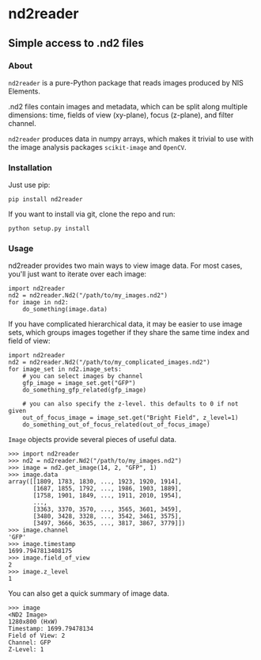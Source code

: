 # nd2reader

## Simple access to .nd2 files

### About

`nd2reader` is a pure-Python package that reads images produced by NIS Elements.

.nd2 files contain images and metadata, which can be split along multiple dimensions: time, fields of view (xy-plane), focus (z-plane), and filter channel.

`nd2reader` produces data in numpy arrays, which makes it trivial to use with the image analysis packages `scikit-image` and `OpenCV`.

### Installation

Just use pip:

`pip install nd2reader`

If you want to install via git, clone the repo and run:

`python setup.py install`

### Usage

nd2reader provides two main ways to view image data. For most cases, you'll just want to iterate over each image:

```
import nd2reader
nd2 = nd2reader.Nd2("/path/to/my_images.nd2")
for image in nd2:
    do_something(image.data)
```

If you have complicated hierarchical data, it may be easier to use image sets, which groups images together if they
share the same time index and field of view:

```
import nd2reader
nd2 = nd2reader.Nd2("/path/to/my_complicated_images.nd2")
for image_set in nd2.image_sets:
    # you can select images by channel
    gfp_image = image_set.get("GFP")
    do_something_gfp_related(gfp_image)

    # you can also specify the z-level. this defaults to 0 if not given
    out_of_focus_image = image_set.get("Bright Field", z_level=1)
    do_something_out_of_focus_related(out_of_focus_image)
```

`Image` objects provide several pieces of useful data.

```
>>> import nd2reader
>>> nd2 = nd2reader.Nd2("/path/to/my_images.nd2")
>>> image = nd2.get_image(14, 2, "GFP", 1)
>>> image.data
array([[1809, 1783, 1830, ..., 1923, 1920, 1914],
       [1687, 1855, 1792, ..., 1986, 1903, 1889],
       [1758, 1901, 1849, ..., 1911, 2010, 1954],
       ...,
       [3363, 3370, 3570, ..., 3565, 3601, 3459],
       [3480, 3428, 3328, ..., 3542, 3461, 3575],
       [3497, 3666, 3635, ..., 3817, 3867, 3779]])
>>> image.channel
'GFP'
>>> image.timestamp
1699.7947813408175
>>> image.field_of_view
2
>>> image.z_level
1
```

You can also get a quick summary of image data.

```
>>> image
<ND2 Image>
1280x800 (HxW)
Timestamp: 1699.79478134
Field of View: 2
Channel: GFP
Z-Level: 1
```